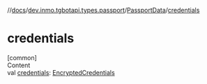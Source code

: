 //[docs](../../../index.md)/[dev.inmo.tgbotapi.types.passport](../index.md)/[PassportData](index.md)/[credentials](credentials.md)



# credentials  
[common]  
Content  
val [credentials](credentials.md): [EncryptedCredentials](../../dev.inmo.tgbotapi.types.passport.credentials/-encrypted-credentials/index.md)  




